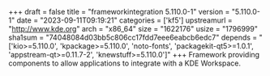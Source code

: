 +++
draft = false
title = "frameworkintegration 5.110.0-1"
version = "5.110.0-1"
date = "2023-09-11T09:19:21"
categories = ['kf5']
upstreamurl = "http://www.kde.org"
arch = "x86_64"
size = "1622176"
usize = "1796999"
sha1sum = "74048084d03bb5c806cc17fdd7eee6eabcb6edc7"
depends = "['kio>=5.110.0', 'kpackage>=5.110.0', 'noto-fonts', 'packagekit-qt5>=1.0.1', 'appstream-qt>=0.11.7-2', 'knewstuff>=5.110.0']"
+++
Framework providing components to allow applications to integrate with a KDE Workspace.